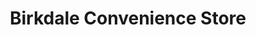 ---
title: "Birkdale Convenience Store"
url: /dewsbury/birkdale-convenience-store/
shop: convenience
---